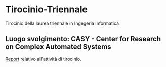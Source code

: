 # Tirocinio-Triennale
Tirocinio della laurea triennale in Ingegeria Informatica

## Luogo svolgimento: CASY - Center for Research on Complex Automated Systems

[Report](https://github.com/Lore09/Tirocinio-Triennale/blob/main/Report_Tirocinio.pdf) relativo all'attività di tirocinio.
